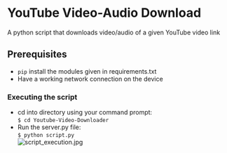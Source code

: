 # YouTube Video-Audio Download
A python script that downloads video/audio of a given YouTube video link

## Prerequisites
- `pip` install the modules given in requirements.txt
- Have a working network connection on the device

### Executing the script
* cd into directory using your command prompt: <br>
```$ cd Youtube-Video-Downloader ```
* Run the server.py file: <br>
```$ python script.py ```
<br>![script_execution.jpg](https://i.imgur.com/izosQZI.jpg)
